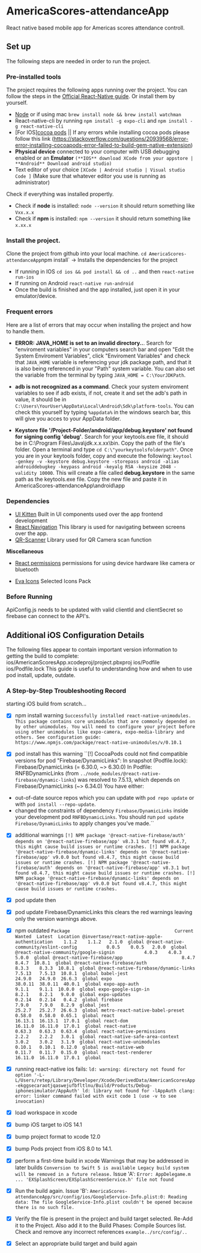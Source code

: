 # AmericaScores-attendanceApp

React native based mobile app for Americas scores attendance controll.

## Set up

The following steps are needed in order to run the project.

### Pre-installed tools

The project requires the following apps running over the project. You can follow the steps in the [Official React-Native guide](https://reactnative.dev/docs/environment-setup). Or install them by yourself.

- [Node](https://nodejs.org/en/) or if using mac `brew install node && brew install watchman`
- React-native-cli by running `npm install -g expo-cli` and `npm install -g react-native-cli`
- [For IOS][cocoa pods](https://cocoapods.org/) || If any errors while installing cocoa pods please follow this link (https://stackoverflow.com/questions/20939568/error-error-installing-cocoapods-error-failed-to-build-gem-native-extension)
- **Physical device** connected to your computer with USB debugging enabled or an **Emulator** `(**IOS** download XCode from your appstore | **Android** Download android studio)`
- Text editor of your choice `[XCode | Android studio | Visual studio Code ]` (Make sure that whatever editor you use is running as administrator)

Check if everything was installed propertly.

- Check if **node** is installed: `node --version` it should return something like `Vxx.x.x`
- Check if **npm** is installed: `npm --version` it should return something like `x.xx.x`

### Install the project.

Clone the project from github into your local machine.
`cd AmericaScores-attendanceApp`npm install` -> Installs the dependencies for the project

- If running in IOS `cd ios && pod install && cd ..` and then `react-native run-ios`
- If running on Android
  `react-native run-android`
- Once the build is finished and the app installed, just open it in your emulator/device.

### Frequent errors

Here are a list of errors that may occur when installing the project and how to handle them.

- **ERROR: JAVA_HOME is set to an invalid directory..**. Search for "enviroment variables" in your computers search bar and open "Edit the System Enviroment Variables", click "Enviroment Variables" and check that `JAVA_HOME` variable is referencing your jdk package path, and that it is also being referenced in your "Path" system variable. You can also set the variable from the terminal by typing `JAVA_HOME = C:\YourJDKPath`.

- **adb is not recognized as a command**. Check your system enviroment variables to see if adb exists, if not, create it and set the adb's path in value, it should be in `C:\Users\YourUser\AppData\Local\Android\Sdk\platform-tools`. You can check this yourself by typing `%appdata%` in the windows search bar, this will give you acces to your AppData folder.

- **Keystore file '/Project-Folder/android/app/debug.keystore' not found for signing config 'debug'**. Search for your keytools.exe file, it should be in C:\Program Files\Java\jdk.x.x.xx\bin. Copy the path of the file's folder. Open a terminal and type `cd C:\"yourkeytoolsfolderpath"`. Once you are in your keytools folder, copy and execute the following: `keytool -genkey -v -keystore debug.keystore -storepass android -alias androiddebugkey -keypass android -keyalg RSA -keysize 2048 -validity 10000`. This will create a file called **debug.keystore** in the same path as the keytools.exe file. Copy the new file and paste it in AmericaScores-attendanceApp\android\app

### Dependencies

- [UI Kitten](https://akveo.github.io/react-native-ui-kitten/) Built in UI components used over the app frontend development
- [React Navigation](https://reactnavigation.org/) This library is used for navigating between screens over the app.
- [QR-Scanner](https://www.npmjs.com/package/react-native-qrcode-scanner) Library used for QR Camera scan function

**Miscellaneous**

- [React permissions](https://github.com/react-native-community/react-native-permissions) permissions for using device hardware like camera or bluetooth

- [Eva Icons](https://akveo.github.io/eva-icons/) Selected Icons Pack

### Before Running
ApiConfig.js needs to be updated with valid clientId and clientSecret so firebase can connect to the API's.

## Additional iOS Configuration Details
The following files appear to contain important version information to getting the build to complete:
ios/AmericanScoresApp.xcodeproj/project.pbxproj
ios/Podfile
ios/Podfile.lock
This guide is useful to understanding how and when to use pod install, update, outdate.
### A Step-by-Step Troubleshooting Record
starting iOS build from scratch...
- [x] npm install warning
``Successfully installed react-native-unimodules. This package contains core unimodules that are commonly depended on by other unimodules. You will need to configure your project before using other unimodules like expo-camera, expo-media-library and others.
See configuration guide:
  https://www.npmjs.com/package/react-native-unimodules/v/0.10.1``
  
- [x] pod install has this warning
``[!] CocoaPods could not find compatible versions for pod "Firebase/DynamicLinks":
  In snapshot (Podfile.lock):
    Firebase/DynamicLinks (= 6.30.0, ~> 6.30.0)
  In Podfile:
    RNFBDynamicLinks (from `../node_modules/@react-native-firebase/dynamic-links`) was resolved to 7.5.13, which depends on
      Firebase/DynamicLinks (~> 6.34.0)
You have either:
 * out-of-date source repos which you can update with `pod repo update` or with `pod install --repo-update`.
 * changed the constraints of dependency `Firebase/DynamicLinks` inside your development pod `RNFBDynamicLinks`.
   You should run `pod update Firebase/DynamicLinks` to apply changes you've made.``
   
- [x] additional warnings
``[!] NPM package '@react-native-firebase/auth' depends on '@react-native-firebase/app' v8.3.1 but found v8.4.7, this might cause build issues or runtime crashes.
[!] NPM package '@react-native-firebase/dynamic-links' depends on '@react-native-firebase/app' v9.0.0 but found v8.4.7, this might cause build issues or runtime crashes.
[!] NPM package '@react-native-firebase/auth' depends on '@react-native-firebase/app' v8.3.1 but found v8.4.7, this might cause build issues or runtime crashes.
[!] NPM package '@react-native-firebase/dynamic-links' depends on '@react-native-firebase/app' v9.0.0 but found v8.4.7, this might cause build issues or runtime crashes.``
- [x] pod update then
- [x] pod update Firebase/DynamicLinks
this clears the red warnings leaving only the version warnings above.

- [x] npm outdated
``Package                                       Current   Wanted  Latest  Location
@invertase/react-native-apple-authentication    1.1.2    1.1.2   2.1.0  global
@react-native-community/eslint-config           0.0.5    0.0.5   2.0.0  global
@react-native-community/google-signin           4.0.3    4.0.3   5.0.0  global
@react-native-firebase/app                      8.4.7    8.4.7  10.8.1  global
@react-native-firebase/auth                     8.3.3    8.3.3  10.8.1  global
@react-native-firebase/dynamic-links           7.5.13   7.5.13  10.8.1  global
babel-jest                                     24.9.0   24.9.0  26.6.3  global
expo                                          38.0.11  38.0.11  40.0.1  global
expo-app-auth                                   9.1.1    9.1.1  10.0.0  global
expo-google-sign-in                             8.2.1    8.2.1   9.0.0  global
expo-updates                                   0.2.14   0.2.14   0.4.2  global
firebase                                        7.9.0    7.9.0   8.2.9  global
jest                                           25.2.7   25.2.7  26.6.3  global
metro-react-native-babel-preset                0.58.0   0.58.0  0.65.1  global
react                                         16.13.1  16.13.1  17.0.1  global
react-dom                                     16.11.0  16.11.0  17.0.1  global
react-native                                   0.63.3   0.63.3  0.63.4  global
react-native-permissions                        2.2.2    2.2.2   3.0.1  global
react-native-safe-area-context                  3.0.2    3.0.2   3.1.9  global
react-native-unimodules                        0.10.1   0.10.1  0.12.0  global
react-native-web                               0.11.7   0.11.7  0.15.0  global
react-test-renderer                           16.11.0  16.11.0  17.0.1  global``
- [x] running react-native ios fails:
``ld: warning: directory not found for option '-L-L/Users/retep/Library/Developer/Xcode/DerivedData/AmericanScoresApp-ekggsecaraotjqaswejufbfltlnu/Build/Products/Debug-iphonesimulator/AppAuth'
ld: library not found for -lAppAuth
clang: error: linker command failed with exit code 1 (use -v to see invocation)``
- [x] load workspace in xcode
- [x] bump iOS target to iOS 14.1
- [x] bump project format to xcode 12.0
- [x] bump Pods project from iOS 8.0 to 14.1.
- [x] perform a first-time build in xcode
Warnings that may be addressed in later builds
``Conversion to Swift 5 is available
Legacy build system will be removed in a future release.``
Issue 'A':
``Error: AppDelegame.m ... 'EXSplashScreen/EXSplashScreenService.h' file not found``
- [x] Run the build again. 
Issue 'B':
``AmericaScores-attendanceApp/src/config/ios/GoogleService-Info.plist:0: Reading data: The file GoogleService-Info.plist couldn't be opened because there is no such file.``
- [x] Verify the file is present in the project and build target selected. Re-Add it to the Project. Also add it to the Build Phases: Compile Sources list.
Check and remove any incorrect references ``example../src/config/..``
- [x] Select an appropriate build target and build again
